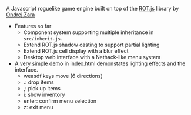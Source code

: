 A Javascript roguelike game engine built on top of the
[ROT.js](http://ondras.github.io/rot.js/hp/) library by
[Ondrej Zara](http://ondras.zarovi.cz/)

- Features so far
  - Component system supporting multiple inheritance in `src/inherit.js`.
  - Extend ROT.js shadow casting to support partial lighting
  - Extend ROT.js cell display with a blur effect
  - Desktop web interface with a Nethack-like menu system
- A [very simple demo](http://htmlpreview.github.io/?https://github.com/bddean/js-rl/blob/master/index.html) in index.html demonstates lighting effects and the
  interface.
  - weasdf keys move (6 directions)
  - .: drop items
  - ,: pick up items
  - i: show inventory
  - enter: confirm menu selection
  - z: exit menu
